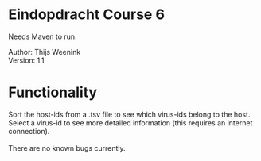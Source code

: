 # Eindopdracht Course 6
Needs Maven to run.

Author: Thijs Weenink <br>
Version: 1.1

# Functionality
Sort the host-ids from a .tsv file to see which virus-ids belong to the host.<br>
Select a virus-id to see more detailed information (this requires an internet connection).<br>
<br>
There are no known bugs currently.
